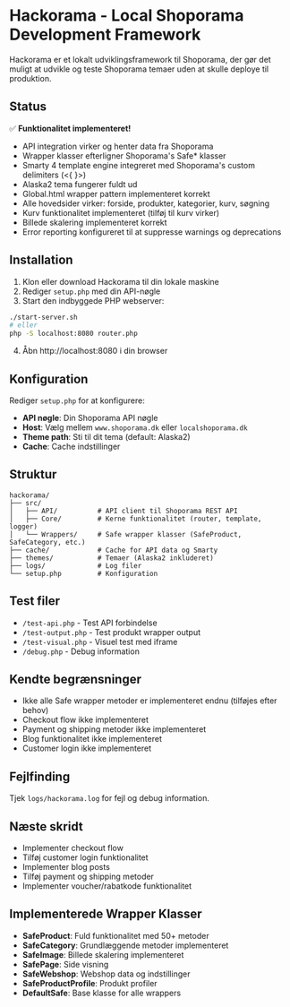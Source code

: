 # Hackorama - Local Shoporama Development Framework

Hackorama er et lokalt udviklingsframework til Shoporama, der gør det muligt at udvikle og teste Shoporama temaer uden at skulle deploye til produktion.

## Status

✅ **Funktionalitet implementeret!**

- API integration virker og henter data fra Shoporama
- Wrapper klasser efterligner Shoporama's Safe* klasser
- Smarty 4 template engine integreret med Shoporama's custom delimiters (<{ }>)
- Alaska2 tema fungerer fuldt ud
- Global.html wrapper pattern implementeret korrekt
- Alle hovedsider virker: forside, produkter, kategorier, kurv, søgning
- Kurv funktionalitet implementeret (tilføj til kurv virker)
- Billede skalering implementeret korrekt
- Error reporting konfigureret til at suppresse warnings og deprecations

## Installation

1. Klon eller download Hackorama til din lokale maskine
2. Rediger `setup.php` med din API-nøgle
3. Start den indbyggede PHP webserver:

```bash
./start-server.sh
# eller
php -S localhost:8080 router.php
```

4. Åbn http://localhost:8080 i din browser

## Konfiguration

Rediger `setup.php` for at konfigurere:

- **API nøgle**: Din Shoporama API nøgle
- **Host**: Vælg mellem `www.shoporama.dk` eller `localshoporama.dk`
- **Theme path**: Sti til dit tema (default: Alaska2)
- **Cache**: Cache indstillinger

## Struktur

```
hackorama/
├── src/
│   ├── API/          # API client til Shoporama REST API
│   ├── Core/         # Kerne funktionalitet (router, template, logger)
│   └── Wrappers/     # Safe wrapper klasser (SafeProduct, SafeCategory, etc.)
├── cache/            # Cache for API data og Smarty
├── themes/           # Temaer (Alaska2 inkluderet)
├── logs/             # Log filer
└── setup.php         # Konfiguration
```

## Test filer

- `/test-api.php` - Test API forbindelse
- `/test-output.php` - Test produkt wrapper output
- `/test-visual.php` - Visuel test med iframe
- `/debug.php` - Debug information

## Kendte begrænsninger

- Ikke alle Safe wrapper metoder er implementeret endnu (tilføjes efter behov)
- Checkout flow ikke implementeret
- Payment og shipping metoder ikke implementeret
- Blog funktionalitet ikke implementeret
- Customer login ikke implementeret

## Fejlfinding

Tjek `logs/hackorama.log` for fejl og debug information.

## Næste skridt

- Implementer checkout flow
- Tilføj customer login funktionalitet
- Implementer blog posts
- Tilføj payment og shipping metoder
- Implementer voucher/rabatkode funktionalitet

## Implementerede Wrapper Klasser

- **SafeProduct**: Fuld funktionalitet med 50+ metoder
- **SafeCategory**: Grundlæggende metoder implementeret
- **SafeImage**: Billede skalering implementeret
- **SafePage**: Side visning
- **SafeWebshop**: Webshop data og indstillinger
- **SafeProductProfile**: Produkt profiler
- **DefaultSafe**: Base klasse for alle wrappers